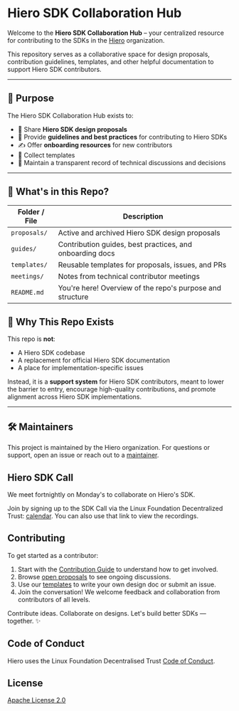 # Hiero SDK Collaboration Hub

Welcome to the **Hiero SDK Collaboration Hub** – your centralized resource for contributing to the SDKs in the [Hiero](https://github.com/hiero-ledger) organization.

This repository serves as a collaborative space for design proposals, contribution guidelines, templates, and other helpful documentation to support Hiero SDK contributors.

---

## 🎯 Purpose

The Hiero SDK Collaboration Hub exists to:

- 🧠 Share **Hiero SDK design proposals**
- 📘 Provide **guidelines and best practices** for contributing to Hiero SDKs
- ✍️ Offer **onboarding resources** for new contributors
- 🧰 Collect templates
- 📜 Maintain a transparent record of technical discussions and decisions

---

## 📂 What's in this Repo?

| Folder / File | Description                                               |
|---------------|-----------------------------------------------------------|
| `proposals/`  | Active and archived Hiero SDK design proposals            |
| `guides/`     | Contribution guides, best practices, and onboarding docs  |
| `templates/`  | Reusable templates for proposals, issues, and PRs         |
| `meetings/`   | Notes from technical contributor meetings                 |
| `README.md`   | You're here! Overview of the repo's purpose and structure |


## 🧭 Why This Repo Exists

This repo is **not**:

- A Hiero SDK codebase
- A replacement for official Hiero SDK documentation
- A place for implementation-specific issues

Instead, it is a **support system** for Hiero SDK contributors, meant to lower the barrier to entry, encourage high-quality contributions, and promote alignment across Hiero SDK implementations.

---

## 🛠 Maintainers

This project is maintained by the Hiero organization. For questions or support, open an issue or reach out to a [maintainer](MAINTAINERS.md).

## Hiero SDK Call 

We meet fortnightly on Monday's to collaborate on Hiero's SDK.

Join by signing up to the SDK Call via the Linux Foundation Decentralized Trust: [calendar](https://www.lfdecentralizedtrust.org/meeting-calendar).
You can also use that link to view the recordings.

## Contributing

To get started as a contributor:
1. Start with the [Contribution Guide](https://github.com/hiero-ledger/.github/blob/main/CONTRIBUTING.md) to understand how to get involved.
2. Browse [open proposals](proposals/) to see ongoing discussions.
3. Use our [templates](templates/) to write your own design doc or submit an issue.
4. Join the conversation! We welcome feedback and collaboration from contributors of all levels.

Contribute ideas. Collaborate on designs. Let's build better SDKs — together. ✨

## Code of Conduct

Hiero uses the Linux Foundation Decentralised Trust [Code of Conduct](https://www.lfdecentralizedtrust.org/code-of-conduct).

## License

[Apache License 2.0](LICENSE)
